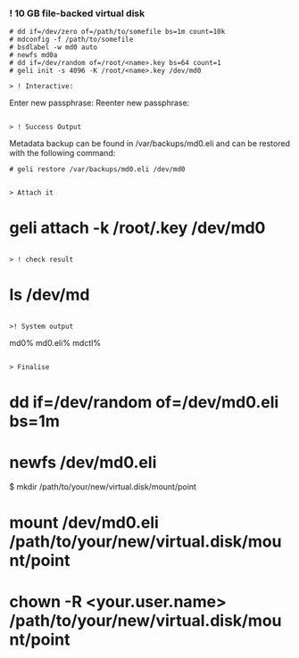 
### ! 10 GB file-backed virtual disk

```
# dd if=/dev/zero of=/path/to/somefile bs=1m count=10k
# mdconfig -f /path/to/somefile
# bsdlabel -w md0 auto
# newfs md0a
# dd if=/dev/random of=/root/<name>.key bs=64 count=1
# geli init -s 4096 -K /root/<name>.key /dev/md0

> ! Interactive:
```
Enter new passphrase: 
Reenter new passphrase: 
```

> ! Success Output
```
Metadata backup can be found in /var/backups/md0.eli and
can be restored with the following command:

	# geli restore /var/backups/md0.eli /dev/md0
```

> Attach it
```
# geli attach -k /root/<name>.key /dev/md0
```

> ! check result
```
# ls /dev/md
```

>! System output 
```
md0% md0.eli% mdctl%
```

> Finalise

```
# dd if=/dev/random of=/dev/md0.eli bs=1m
# newfs /dev/md0.eli 
$ mkdir /path/to/your/new/virtual.disk/mount/point
# mount /dev/md0.eli /path/to/your/new/virtual.disk/mount/point
# chown -R <your.user.name> /path/to/your/new/virtual.disk/mount/point
```

